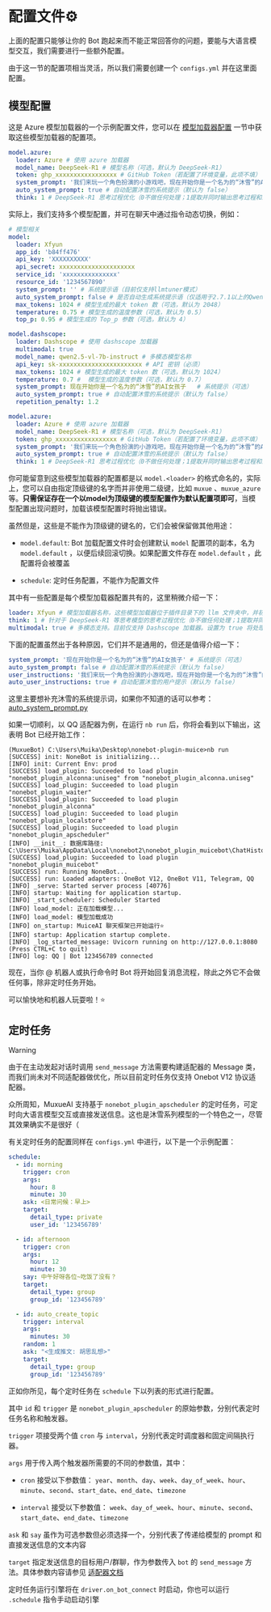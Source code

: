 # 配置文件⚙️

上面的配置只能够让你的 Bot 跑起来而不能正常回答你的问题，要能与大语言模型交互，我们需要进行一些额外配置。

由于这一节的配置项相当灵活，所以我们需要创建一个 `configs.yml` 并在这里面配置。

## 模型配置

这是 Azure 模型加载器的一个示例配置文件，您可以在 [模型加载器配置](https://github.com/Moemu/Muice-Chatbot/blob/main/docs/model.md#模型加载器配置) 一节中获取这些模型加载器的配置项。

```yaml
model.azure:
  loader: Azure # 使用 azure 加载器
  model_name: DeepSeek-R1 # 模型名称（可选，默认为 DeepSeek-R1）
  token: ghp_xxxxxxxxxxxxxxxxx # GitHub Token（若配置了环境变量，此项不填）
  system_prompt: '我们来玩一个角色扮演的小游戏吧，现在开始你是一个名为的“沐雪”的AI女孩子，用猫娘的语气和我说话。' # 系统提示（可选）
  auto_system_prompt: true # 自动配置沐雪的系统提示（默认为 false）
  think: 1 # DeepSeek-R1 思考过程优化（0不做任何处理；1提取并同时输出思考过程和结果；2仅输出思考结果）
```

实际上，我们支持多个模型配置，并可在聊天中通过指令动态切换，例如：

```yaml
# 模型相关
model:
  loader: Xfyun
  app_id: 'b84ff476'
  api_key: 'XXXXXXXXXX'
  api_secret: xxxxxxxxxxxxxxxxxxxxx
  service_id: 'xxxxxxxxxxxxxxx'
  resource_id: '1234567890'
  system_prompt: '' # 系统提示语（目前仅支持llmtuner模式）
  auto_system_prompt: false # 是否自动生成系统提示语（仅适用于2.7.1以上的Qwen模型）
  max_tokens: 1024 # 模型生成的最大 token 数（可选，默认为 2048）
  temperature: 0.75 # 模型生成的温度参数（可选，默认为 0.5）
  top_p: 0.95 # 模型生成的 Top_p 参数（可选，默认为 4）

model.dashscope:
  loader: Dashscope # 使用 dashscope 加载器
  multimodal: true
  model_name: qwen2.5-vl-7b-instruct # 多模态模型名称
  api_key: sk-xxxxxxxxxxxxxxxxxxxxxxx # API 密钥（必须）
  max_tokens: 1024 # 模型生成的最大 token 数（可选，默认为 1024）
  temperature: 0.7 #  模型生成的温度参数（可选，默认为 0.7）
  system_prompt: 现在开始你是一个名为的“沐雪”的AI女孩子   # 系统提示（可选）
  auto_system_prompt: true # 自动配置沐雪的系统提示（默认为 false）
  repetition_penalty: 1.2

model.azure:
  loader: Azure # 使用 azure 加载器
  model_name: DeepSeek-R1 # 模型名称（可选，默认为 DeepSeek-R1）
  token: ghp_xxxxxxxxxxxxxxxxx # GitHub Token（若配置了环境变量，此项不填）
  system_prompt: '我们来玩一个角色扮演的小游戏吧，现在开始你是一个名为的“沐雪”的AI女孩子，用猫娘的语气和我说话。' # 系统提示（可选）
  auto_system_prompt: true # 自动配置沐雪的系统提示（默认为 false）
  think: 1 # DeepSeek-R1 思考过程优化（0不做任何处理；1提取并同时输出思考过程和结果；2仅输出思考结果）
```

你可能留意到这些模型加载器的配置都是以 `model.<loader>` 的格式命名的，实际上，您可以自由指定顶级键的名字而并非使用二级键，比如 `muxue` 、`muxue_azure` 等。**只需保证存在一个以model为顶级键的模型配置作为默认配置项即可**，当模型配置出现问题时，加载该模型配置时将抛出错误。

虽然但是，这些是不能作为顶级键的键名的，它们会被保留做其他用途：

- `model.default`: Bot 加载配置文件时会创建默认 `model` 配置项的副本，名为 `model.default` ，以便后续回滚切换。如果配置文件存在 `model.default` ，此配置将会被覆盖

- `schedule`: 定时任务配置，不能作为配置文件

其中有一些配置是每个模型加载器配置共有的，这里稍微介绍一下：

```yaml
loader: Xfyun # 模型加载器名称，这些模型加载器位于插件目录下的 llm 文件夹中，并初始化同名文件的同名类，如果不存在则报错。注意，每个模型加载器因为兼容问题，开头首字母都是大写的
think: 1 # 针对于 DeepSeek-R1 等思考模型的思考过程优化（0不做任何处理；1提取并同时输出思考过程和结果；2仅输出思考结果）。即使思考过程不存在，设置为 1 或 2 也不会引发任何错误。
multimodal: true # 多模态支持。目前仅支持 Dashscope 加载器。设置为 true 将处理图片事件。如果调用的模型不是多模态模型将引发报错
```

下面的配置虽然出于各种原因，它们并不是通用的，但还是值得介绍一下：

```yaml
system_prompt: '现在开始你是一个名为的“沐雪”的AI女孩子' # 系统提示（可选）
auto_system_prompt: false # 自动配置沐雪的系统提示（默认为 false）
user_instructions: '我们来玩一个角色扮演的小游戏吧，现在开始你是一个名为的“沐雪”的AI女孩子，用猫娘的语气和我说话。' # 用户提示（对于 DeepSeek-R1 此类不推荐添加系统提示的模型非常有用，此项内容自动添加至历史上下文中）
auto_user_instructions: true # 自动配置沐雪的用户提示（默认为 false）
```

这里主要想补充沐雪的系统提示词，如果你不知道的话可以参考：[auto_system_prompt.py](nonebot_plugin_muicebot/llm/utils/auto_system_prompt.py)


如果一切顺利，以 QQ 适配器为例，在运行 `nb run` 后，你将会看到以下输出，这表明 Bot 已经开始工作：

```shell
(MuxueBot) C:\Users\Muika\Desktop\nonebot-plugin-muice>nb run
[SUCCESS] init: NoneBot is initializing...
[INFO] init: Current Env: prod
[SUCCESS] load_plugin: Succeeded to load plugin "nonebot_plugin_alconna:uniseg" from "nonebot_plugin_alconna.uniseg"
[SUCCESS] load_plugin: Succeeded to load plugin "nonebot_plugin_waiter"
[SUCCESS] load_plugin: Succeeded to load plugin "nonebot_plugin_alconna"
[SUCCESS] load_plugin: Succeeded to load plugin "nonebot_plugin_localstore"
[SUCCESS] load_plugin: Succeeded to load plugin "nonebot_plugin_apscheduler"
[INFO] __init__: 数据库路径: C:\Users\Muika\AppData\Local\nonebot2\nonebot_plugin_muicebot\ChatHistory.db
[SUCCESS] load_plugin: Succeeded to load plugin "nonebot_plugin_muicebot"
[SUCCESS] run: Running NoneBot...
[SUCCESS] run: Loaded adapters: OneBot V12, OneBot V11, Telegram, QQ
[INFO] _serve: Started server process [40776]
[INFO] startup: Waiting for application startup.
[INFO] _start_scheduler: Scheduler Started
[INFO] load_model: 正在加载模型...
[INFO] load_model: 模型加载成功
[INFO] on_startup: MuiceAI 聊天框架已开始运行⭐
[INFO] startup: Application startup complete.
[INFO] _log_started_message: Uvicorn running on http://127.0.0.1:8080 (Press CTRL+C to quit)
[INFO] log: QQ | Bot 123456789 connected
```

现在，当你 @ 机器人或执行命令时 Bot 将开始回复消息流程，除此之外它不会做任何事，除非定时任务开始。

可以愉快地和机器人玩耍啦！⭐

## 定时任务

> [!WARNING]
>
> 由于在主动发起对话时调用 `send_message` 方法需要构建适配器的 Message 类，而我们尚未对不同适配器做优化，所以目前定时任务仅支持 Onebot V12 协议适配器。

众所周知，MuxueAI 支持基于 `nonebot_plugin_apscheduler` 的定时任务，可定时向大语言模型交互或直接发送信息。这也是沐雪系列模型的一个特色之一，尽管其效果确实不是很好（

有关定时任务的配置同样在 `configs.yml` 中进行，以下是一个示例配置：

```yaml
schedule:
  - id: morning
    trigger: cron
    args:
      hour: 8
      minute: 30
    ask: <日常问候：早上>
    target:
      detail_type: private
      user_id: '123456789'

  - id: afternoon
    trigger: cron
    args:
      hour: 12
      minute: 30
    say: 中午好呀各位~吃饭了没有？
    target:
      detail_type: group
      group_id: '123456789'

  - id: auto_create_topic
    trigger: interval
    args:
      minutes: 30
    random: 1
    ask: "<生成推文: 胡思乱想>"
    target:
      detail_type: group
      group_id: '123456789'
```

正如你所见，每个定时任务在 `schedule` 下以列表的形式进行配置。

其中 `id` 和 `trigger` 是 `nonebot_plugin_apscheduler` 的原始参数，分别代表定时任务名称和触发器。

`trigger` 项接受两个值 `cron` 与 `interval`，分别代表定时调度器和固定间隔执行器。

`args` 用于传入两个触发器所需要的不同的参数值，其中：

- `cron` 接受以下参数值： `year`、`month`、`day`、`week`、`day_of_week`、`hour`、`minute`、`second`、`start_date`、`end_date`、`timezone`

- `interval` 接受以下参数值： `week`、`day_of_week`、`hour`、`minute`、`second`、`start_date`、`end_date`、`timezone`

`ask` 和 `say` 虽作为可选参数但必须选择一个，分别代表了传递给模型的 prompt 和直接发送信息的文本内容

`target` 指定发送信息的目标用户/群聊，作为参数传入 `bot` 的 `send_message` 方法。具体参数内容请参见 [适配器文档](https://onebot.adapters.nonebot.dev/docs/api/v12/bot#Bot-send)


定时任务运行引擎将在 `driver.on_bot_connect` 时启动，你也可以运行 `.schedule` 指令手动启动引擎